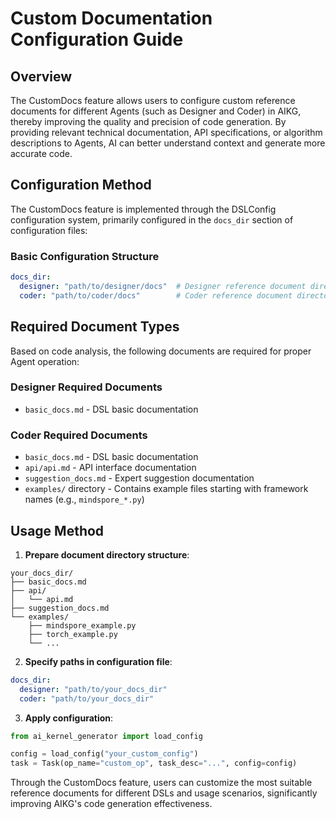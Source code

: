 # Custom Documentation Configuration Guide

## Overview

The CustomDocs feature allows users to configure custom reference documents for different Agents (such as Designer and Coder) in AIKG, thereby improving the quality and precision of code generation. By providing relevant technical documentation, API specifications, or algorithm descriptions to Agents, AI can better understand context and generate more accurate code.

## Configuration Method

The CustomDocs feature is implemented through the DSLConfig configuration system, primarily configured in the `docs_dir` section of configuration files:

### Basic Configuration Structure

```yaml
docs_dir:
  designer: "path/to/designer/docs"  # Designer reference document directory
  coder: "path/to/coder/docs"        # Coder reference document directory
```

## Required Document Types

Based on code analysis, the following documents are required for proper Agent operation:

### Designer Required Documents
- `basic_docs.md` - DSL basic documentation

### Coder Required Documents
- `basic_docs.md` - DSL basic documentation
- `api/api.md` - API interface documentation
- `suggestion_docs.md` - Expert suggestion documentation
- `examples/` directory - Contains example files starting with framework names (e.g., `mindspore_*.py`)

## Usage Method

1. **Prepare document directory structure**:
```
your_docs_dir/
├── basic_docs.md
├── api/
│   └── api.md  
├── suggestion_docs.md
└── examples/
    ├── mindspore_example.py
    ├── torch_example.py
    └── ...
```

2. **Specify paths in configuration file**:
```yaml
docs_dir:
  designer: "path/to/your_docs_dir"
  coder: "path/to/your_docs_dir"
```

3. **Apply configuration**:
```python
from ai_kernel_generator import load_config

config = load_config("your_custom_config")
task = Task(op_name="custom_op", task_desc="...", config=config)
```

Through the CustomDocs feature, users can customize the most suitable reference documents for different DSLs and usage scenarios, significantly improving AIKG's code generation effectiveness. 